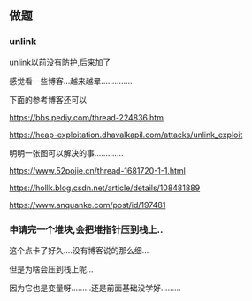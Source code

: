 ## 做题

### unlink

unlink以前没有防护,后来加了

感觉看一些博客...越来越晕..............

下面的参考博客还可以

https://bbs.pediy.com/thread-224836.htm

https://heap-exploitation.dhavalkapil.com/attacks/unlink_exploit

明明一张图可以解决的事.............

https://www.52pojie.cn/thread-1681720-1-1.html

https://hollk.blog.csdn.net/article/details/108481889

https://www.anquanke.com/post/id/197481

###  申请完一个堆块,会把堆指针压到栈上..

这个点卡了好久....没有博客说的那么细...

但是为啥会压到栈上呢...

因为它也是变量呀.........还是前面基础没学好.........

